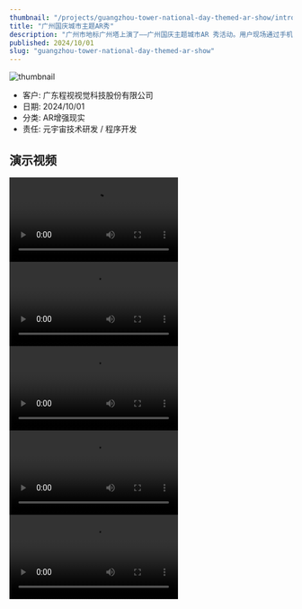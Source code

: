```yaml
---
thumbnail: "/projects/guangzhou-tower-national-day-themed-ar-show/intro.jpg"
title: "广州国庆城市主题AR秀"
description: "广州市地标广州塔上演了——广州国庆主题城市AR 秀活动。用户现场通过手机可以看到5个篇章AR秀，并解锁隐藏特效，留下难忘画面。"
published: 2024/10/01
slug: "guangzhou-tower-national-day-themed-ar-show"
---
```


![thumbnail](/projects/guangzhou-tower-national-day-themed-ar-show/intro.jpg "thumbnail")

- 客户: 广东程视视觉科技股份有限公司
- 日期: 2024/10/01
- 分类: AR增强现实
- 责任: 元宇宙技术研发 / 程序开发

## 演示视频
<video src="/projects/guangzhou-tower-national-day-themed-ar-show/p1.mp4" controls></video>
<video src="/projects/guangzhou-tower-national-day-themed-ar-show/p2.mp4" controls></video>
<video src="/projects/guangzhou-tower-national-day-themed-ar-show/p3.mp4" controls></video>
<video src="/projects/guangzhou-tower-national-day-themed-ar-show/p4.mp4" controls></video>
<video src="/projects/guangzhou-tower-national-day-themed-ar-show/p5.mp4" controls></video>
